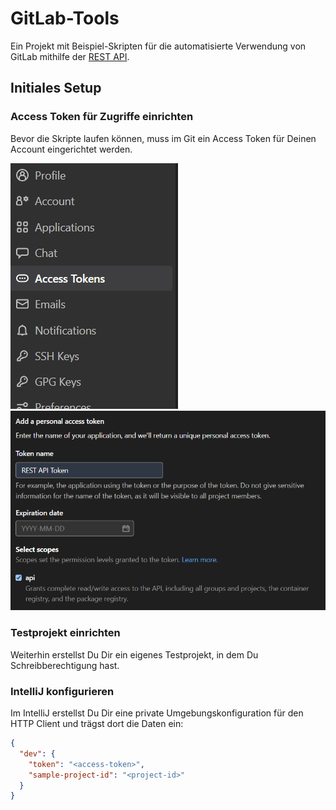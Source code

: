 # GitLab-Tools

Ein Projekt mit Beispiel-Skripten für die automatisierte Verwendung von GitLab mithilfe der [REST API](https://docs.gitlab.com/ee/api/).

## Initiales Setup

### Access Token für Zugriffe einrichten

Bevor die Skripte laufen können, muss im Git ein Access Token für Deinen Account eingerichtet werden.

![img.png](doc/img.png)
![img_1.png](doc/img_1.png)

### Testprojekt einrichten

Weiterhin erstellst Du Dir ein eigenes Testprojekt, in dem Du Schreibberechtigung hast.

### IntelliJ konfigurieren

Im IntelliJ erstellst Du Dir eine private Umgebungskonfiguration für den HTTP Client und trägst dort die Daten ein:

```json
{
  "dev": {
    "token": "<access-token>",
    "sample-project-id": "<project-id>"
  }
}
```
